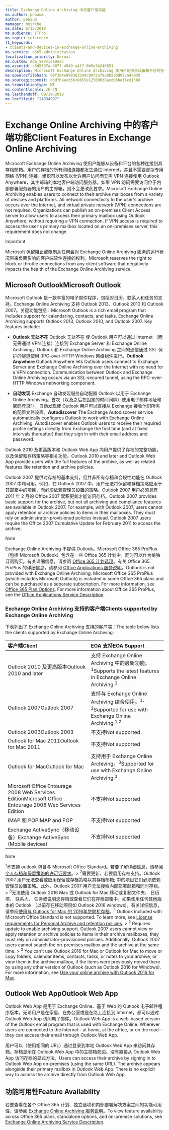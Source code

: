 ```yaml
---
title: Exchange Online Archiving 中的客户端功能
ms.author: pebaum
author: pebaum
manager: mnirkhe
ms.date: 6/13/2018
ms.audience: ITPro
ms.topic: reference
f1_keywords:
- clients-and-devices-in-exchange-online-archiving
ms.service: o365-administration
localization_priority: Normal
ms.custom: Adm_ServiceDesc
ms.assetid: c8d5f97a-607f-4949-a4f7-0b9e3b246851
description: Microsoft Exchange Online Archiving 使用户能够从设备和平台的各种连接到其存档邮箱。用户的存档的所有网络连接都发生通过 Internet，并且不需要虚拟专用网络 (VPN) 连接。组织可以发布以允许用户访问而无需 VPN 连接使用 Outlook Anywhere，其主邮箱的本地客户端访问服务器。如果 VPN 访问需要访问位于内部部署服务器的用户的主邮箱，则不会更改此要求。
ms.openlocfilehash: 90f384e990363294c8972a79e8b500d97ca4a839
ms.sourcegitcommit: d6dfbaacd56c0855e12500b38acd06be16cd1560
ms.translationtype: MT
ms.contentlocale: zh-CN
ms.lasthandoff: 09/19/2018
ms.locfileid: "24034997"
---
```

# <a name="client-features-in-exchange-online-archiving"></a><span data-ttu-id="a7605-106">Exchange Online Archiving 中的客户端功能</span><span class="sxs-lookup"><span data-stu-id="a7605-106">Client Features in Exchange Online Archiving</span></span>

<span data-ttu-id="a7605-p102">Microsoft Exchange Online Archiving 使用户能够从设备和平台的各种连接到其存档邮箱。用户的存档的所有网络连接都发生通过 Internet，并且不需要虚拟专用网络 (VPN) 连接。组织可以发布以允许用户访问而无需 VPN 连接使用 Outlook Anywhere，其主邮箱的本地客户端访问服务器。如果 VPN 访问需要访问位于内部部署服务器的用户的主邮箱，则不会更改此要求。</span><span class="sxs-lookup"><span data-stu-id="a7605-p102">Microsoft Exchange Online Archiving enables users to connect to their archive mailboxes from a variety of devices and platforms. All network connectivity to the user's archive occurs over the Internet, and virtual private network (VPN) connections are not required. Organizations can publish an on-premises Client Access server to allow users to access their primary mailbox using Outlook Anywhere, without requiring a VPN connection. If VPN access is required to access the user's primary mailbox located on an on-premises server, this requirement does not change.</span></span>
  
> [!IMPORTANT]
> <span data-ttu-id="a7605-111">Microsoft 保留阻止或限制从任何会对 Exchange Online Archiving 服务的运行状况带来负面影响的客户端软件连接的权利。</span><span class="sxs-lookup"><span data-stu-id="a7605-111">Microsoft reserves the right to block or throttle connections from any client software that negatively impacts the health of the Exchange Online Archiving service.</span></span> 
  
## <a name="microsoft-outlook"></a><span data-ttu-id="a7605-112">Microsoft Outlook</span><span class="sxs-lookup"><span data-stu-id="a7605-112">Microsoft Outlook</span></span>

<span data-ttu-id="a7605-p103">Microsoft Outlook 是一款丰富的电子邮件程序，包括对日历、联系人和任务的支持。Exchange Online Archiving 支持 Outlook 2013、Outlook 2010 和 Outlook 2007。关键功能包括：</span><span class="sxs-lookup"><span data-stu-id="a7605-p103">Microsoft Outlook is a rich email program that includes support for calendaring, contacts, and tasks. Exchange Online Archiving supports Outlook 2013, Outlook 2010, and Outlook 2007. Key features include:</span></span>
  
- <span data-ttu-id="a7605-p104">**Outlook 无处不在** Outlook 无处不在 使 Outlook 用户可以通过 Internet （而无需通过 VPN 连接）连接到 Exchange Server 和 Exchange Online Archiving。Outlook 和 Exchange Online Archiving 之间的通信通过 SSL 保护的隧道使用 RPC-over-HTTP Windows 网络组件进行。</span><span class="sxs-lookup"><span data-stu-id="a7605-p104">**Outlook Anywhere** Outlook Anywhere lets Outlook users connect to Exchange Server and Exchange Online Archiving over the Internet with no need for a VPN connection. Communication between Outlook and Exchange Online Archiving occurs via an SSL-secured tunnel, using the RPC-over-HTTP Windows networking component.</span></span> 
    
- <span data-ttu-id="a7605-p105">**自动发现** Exchange 自动发现服务自动配置 Outlook 以用于 Exchange Online Archiving。首次（以及之后在固定的时间间隔）使用电子邮件地址和密码登录时，自动发现使 Outlook 用户可以直接从 Exchange 接收他们所需的配置文件设置。</span><span class="sxs-lookup"><span data-stu-id="a7605-p105">**Autodiscover** The Exchange Autodiscover service automatically configures Outlook to work with Exchange Online Archiving. Autodiscover enables Outlook users to receive their required profile settings directly from Exchange the first time (and at fixed intervals thereafter) that they sign in with their email address and password.</span></span> 
    
<span data-ttu-id="a7605-120">Outlook 2010 及更高版本和 Outlook Web App 向用户提供了存档的完整功能，以及保留和存档策略等相关功能。</span><span class="sxs-lookup"><span data-stu-id="a7605-120">Outlook 2010 and later and Outlook Web App provide users with the full features of the archive, as well as related features like retention and archive policies.</span></span>
  
<span data-ttu-id="a7605-p106">Outlook 2007 提供对存档的基本支持，但并非所有存档和合规性功能在 Outlook 2007 中均可用。例如，在 Outlook 2007 中，用户无法将保留和存档策略应用于其邮箱中的项目，而必须依赖管理员设置的策略。Outlook 2007 用户必须具有 2011 年 2 月的 Office 2007 累积更新才能访问存档。</span><span class="sxs-lookup"><span data-stu-id="a7605-p106">Outlook 2007 provides basic support for the archive, but not all archiving and compliance features are available in Outlook 2007. For example, with Outlook 2007, users cannot apply retention or archive policies to items in their mailboxes. They must rely on administrator-provisioned policies instead. Outlook 2007 users require the Office 2007 Cumulative Update for February 2011 to access the archive.</span></span>
  
> [!NOTE]
> <span data-ttu-id="a7605-p107">Exchange Online Archiving 不提供 Outlook。Microsoft Office 365 ProPlus（包括 Microsoft Outlook）包含在一些 Office 365 计划中，同时可以作为单独订阅购买。有关详细信息，请参阅 [Office 365 计划选项](../office-365-platform-service-description/office-365-plan-options.md)。有关 Office 365 ProPlus 的详细信息，请参阅 [Office Applications 服务说明](../office-applications-service-description/office-applications-service-description.md)。</span><span class="sxs-lookup"><span data-stu-id="a7605-p107">Outlook is not provided with Exchange Online Archiving. Microsoft Office 365 ProPlus (which includes Microsoft Outlook) is included in some Office 365 plans and can be purchased as a separate subscription. For more information, see [Office 365 Plan Options](../office-365-platform-service-description/office-365-plan-options.md). For more information about Office 365 ProPlus, see the [Office Applications Service Description](../office-applications-service-description/office-applications-service-description.md).</span></span> 
  
### <a name="clients-supported-by-exchange-online-archiving"></a><span data-ttu-id="a7605-129">Exchange Online Archiving 支持的客户端</span><span class="sxs-lookup"><span data-stu-id="a7605-129">Clients supported by Exchange Online Archiving</span></span>

<span data-ttu-id="a7605-130">下表列出了 Exchange Online Archiving 支持的客户端：</span><span class="sxs-lookup"><span data-stu-id="a7605-130">The table below lists the clients supported by Exchange Online Archiving:</span></span>
  
|<span data-ttu-id="a7605-131">**客户端**</span><span class="sxs-lookup"><span data-stu-id="a7605-131">**Client**</span></span>|<span data-ttu-id="a7605-132">**EOA 支持**</span><span class="sxs-lookup"><span data-stu-id="a7605-132">**EOA Support**</span></span>|
|:-----|:-----|
|<span data-ttu-id="a7605-133">Outlook 2010 及更高版本</span><span class="sxs-lookup"><span data-stu-id="a7605-133">Outlook 2010 and later</span></span>  <br/> |<span data-ttu-id="a7605-134">支持 Exchange Online Archiving 中的最新功能。<sup>1</sup></span><span class="sxs-lookup"><span data-stu-id="a7605-134">Supports the latest features in Exchange Online Archiving.<sup>1</sup></span></span> <br/> |
|<span data-ttu-id="a7605-135">Outlook 2007</span><span class="sxs-lookup"><span data-stu-id="a7605-135">Outlook 2007</span></span>  <br/> |<span data-ttu-id="a7605-136">支持与 Exchange Online Archiving 结合使用。<sup>1、2</sup></span><span class="sxs-lookup"><span data-stu-id="a7605-136">Supported for use with Exchange Online Archiving.<sup>1,2</sup></span></span> <br/> |
|<span data-ttu-id="a7605-137">Outlook 2003</span><span class="sxs-lookup"><span data-stu-id="a7605-137">Outlook 2003</span></span>  <br/> |<span data-ttu-id="a7605-138">不支持</span><span class="sxs-lookup"><span data-stu-id="a7605-138">Not supported</span></span>  <br/> |
|<span data-ttu-id="a7605-139">Outlook for Mac 2011</span><span class="sxs-lookup"><span data-stu-id="a7605-139">Outlook for Mac 2011</span></span>  <br/> |<span data-ttu-id="a7605-140">不支持</span><span class="sxs-lookup"><span data-stu-id="a7605-140">Not supported</span></span>  <br/> |
|<span data-ttu-id="a7605-141">Outlook for Mac</span><span class="sxs-lookup"><span data-stu-id="a7605-141">Outlook for Mac</span></span>  <br/> |<span data-ttu-id="a7605-142">支持用于 Exchange Online Archiving。<sup>3</sup></span><span class="sxs-lookup"><span data-stu-id="a7605-142">Supported for use with Exchange Online Archiving.<sup>3</sup></span></span> <br/> |
|<span data-ttu-id="a7605-143">Microsoft Office Entourage 2008 Web Services Edition</span><span class="sxs-lookup"><span data-stu-id="a7605-143">Microsoft Office Entourage 2008 Web Services Edition</span></span>  <br/> |<span data-ttu-id="a7605-144">不支持</span><span class="sxs-lookup"><span data-stu-id="a7605-144">Not supported</span></span>  <br/> |
|<span data-ttu-id="a7605-145">IMAP 和 POP</span><span class="sxs-lookup"><span data-stu-id="a7605-145">IMAP and POP</span></span>  <br/> |<span data-ttu-id="a7605-146">不支持</span><span class="sxs-lookup"><span data-stu-id="a7605-146">Not supported</span></span>  <br/> |
|<span data-ttu-id="a7605-147">Exchange ActiveSync（移动设备）</span><span class="sxs-lookup"><span data-stu-id="a7605-147">Exchange ActiveSync (Mobile devices)</span></span>  <br/> |<span data-ttu-id="a7605-148">不支持</span><span class="sxs-lookup"><span data-stu-id="a7605-148">Not supported</span></span>  <br/> |
   
> [!NOTE]
> <span data-ttu-id="a7605-p108"><sup>1</sup>不支持 outlook 包含与 Microsoft Office Standard。若要了解详细信息，请参阅[个人存档和保留策略的许可证要求](https://go.microsoft.com/fwlink/?LinkId=389396)。> <sup>2</sup>需要更新，若要启用存档支持。Outlook 2007 用户无法查看或应用保留或存档策略以其存档邮箱; 中的项目它们必须依赖管理员设置策略。此外，Outlook 2007 用户无法搜索内部部署邮箱和同时存档。> <sup>3</sup>无法使用 Outlook 2016 Mac 或 Outlook for Mac 移动或复制文件夹、 日历项、 联系人、 任务或说明您存档或查看它们在存档邮箱中，如果使用任何其他版本的 Outlook （以前存在移动项目如 Outlook 2016 windows)。有关详细信息，请参阅[使用与 Outlook for Mac 的 2016年您联机存档](https://support.office.com/en-us/article/Use-your-online-archive-with-Outlook-2016-for-Mac-45b8439c-2982-4b6b-9097-eed71dbfe238)。</span><span class="sxs-lookup"><span data-stu-id="a7605-p108"><sup>1</sup> Outlook included with Microsoft Office Standard is not supported. To learn more, see [License requirements for Personal Archive and retention policies](https://go.microsoft.com/fwlink/?LinkId=389396). > <sup>2</sup> Requires update to enable archiving support. Outlook 2007 users cannot view or apply retention or archive policies to items in their archive mailboxes; they must rely on administrator-provisioned policies. Additionally, Outlook 2007 users cannot search the on-premises mailbox and the archive at the same time. > <sup>3</sup> You can't use Outlook 2016 for Mac or Outlook for Mac to move or copy folders, calendar items, contacts, tasks, or notes to your archive, or view them in the archive mailbox, if the items were previously moved there by using any other version of Outlook (such as Outlook 2016 for Windows). For more information, see [Use your online archive with Outlook 2016 for Mac](https://support.office.com/en-us/article/Use-your-online-archive-with-Outlook-2016-for-Mac-45b8439c-2982-4b6b-9097-eed71dbfe238).</span></span> 
  
## <a name="outlook-web-app"></a><span data-ttu-id="a7605-156">Outlook Web App</span><span class="sxs-lookup"><span data-stu-id="a7605-156">Outlook Web App</span></span>

<span data-ttu-id="a7605-p109">Outlook Web App 是用于 Exchange Online、基于 Web 的 Outlook 电子邮件程序版本。无论用户是在家里、在办公室或是在路上连接到 Internet，都可以通过 Outlook Web App 访问电子邮件。</span><span class="sxs-lookup"><span data-stu-id="a7605-p109">Outlook Web App is a web-based version of the Outlook email program that is used with Exchange Online. Wherever users are connected to the Internet—at home, at the office, or on the road—they can access their email through Outlook Web App.</span></span>
  
<span data-ttu-id="a7605-p110">用户可以（使用相同的 URL）通过登录到本地 Outlook Web App 来访问其存档。存档显示在 Outlook Web App 中的主邮箱旁边。没有直接从 Outlook Web App 访问存档的显式方法。</span><span class="sxs-lookup"><span data-stu-id="a7605-p110">Users can access their archive by signing in to Outlook Web App on-premises (using the same URL). The archive appears alongside their primary mailbox in Outlook Web App. There is no explicit way to access the archive directly from Outlook Web App.</span></span>
  
## <a name="feature-availability"></a><span data-ttu-id="a7605-162">功能可用性</span><span class="sxs-lookup"><span data-stu-id="a7605-162">Feature Availability</span></span>

<span data-ttu-id="a7605-163">若要查看在各个 Office 365 计划、独立选项和内部部署解决方案之间的功能可用性，请参阅 [Exchange Online Archiving 服务说明](exchange-online-archiving-service-description.md)。</span><span class="sxs-lookup"><span data-stu-id="a7605-163">To view feature availability across Office 365 plans, standalone options, and on-premise solutions, see [Exchange Online Archiving Service Description](exchange-online-archiving-service-description.md).</span></span>
  

